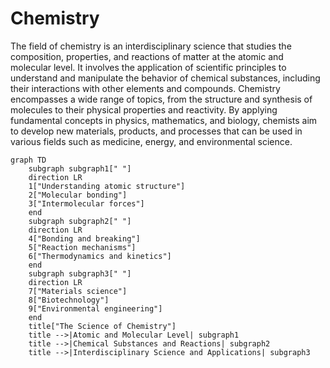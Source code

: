 
# Chemistry
The field of chemistry is an interdisciplinary science that studies the composition, properties, and reactions of matter at the atomic and molecular level. It involves the application of scientific principles to understand and manipulate the behavior of chemical substances, including their interactions with other elements and compounds. Chemistry encompasses a wide range of topics, from the structure and synthesis of molecules to their physical properties and reactivity. By applying fundamental concepts in physics, mathematics, and biology, chemists aim to develop new materials, products, and processes that can be used in various fields such as medicine, energy, and environmental science.

```mermaid
graph TD
    subgraph subgraph1[" "]
    direction LR
    1["Understanding atomic structure"]
    2["Molecular bonding"]
    3["Intermolecular forces"]
    end
    subgraph subgraph2[" "]
    direction LR
    4["Bonding and breaking"]
    5["Reaction mechanisms"]
    6["Thermodynamics and kinetics"]
    end
    subgraph subgraph3[" "]
    direction LR
    7["Materials science"]
    8["Biotechnology"]
    9["Environmental engineering"]
    end
    title["The Science of Chemistry"]
    title -->|Atomic and Molecular Level| subgraph1
    title -->|Chemical Substances and Reactions| subgraph2
    title -->|Interdisciplinary Science and Applications| subgraph3
```

            